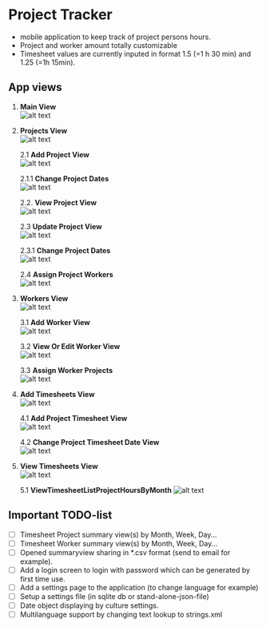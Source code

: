 # Project Tracker
* mobile application to keep track of project persons hours.
* Project and worker amount totally customizable
* Timesheet values are currently inputed in format 1.5 (=1 h 30 min) and 1.25 (=1h 15min).

## **App views**
1. **Main View**  
   ![alt text](./_img/1__MainView.png "Main View")
   
2. **Projects View**  
      ![alt text](./_img/2__ProjectsView.png "Projects View")
	  
   2.1 **Add Project View**  
      ![alt text](./_img/2_1__AddProjectView.png "Add Project View")
	  
      2.1.1 **Change Project Dates**  
	     ![alt text](./_img/2_1_1_ChangeProjectDates.png "Change Project Dates")
		 
   2.2. **View Project View**  
      ![alt text](./_img/2_2_ViewProjectView.png "View Project View")
	  
   2.3 **Update Project View**  
      ![alt text](./_img/2_3__UpdateProjectView.png "Update Project View")
	  
      2.3.1 **Change Project Dates**  
	     ![alt text](./_img/2_3_1_ChangeProjectDates.png "Change Project Dates")
		 
   2.4 **Assign Project Workers**  
      ![alt text](./_img/2_4_AssignProjectWorkers.png "Assign Project Workers")
	  
3. **Workers View**  
   ![alt text](./_img/3__WorkersView.png "Workers View")
   
   3.1 **Add Worker View**  
      ![alt text](./_img/3_1_AddWorkerView.png "Add Worker View")
	  
   3.2 **View Or Edit Worker View**  
      ![alt text](./_img/3_2_ViewOrEditWorkerView.png "View Or Edit Worker View")
	  
   3.3 **Assign Worker Projects**  
      ![alt text](./_img/3_3_AssignWorkerProjects.png "Assign Worker Projects")
	  
4. **Add Timesheets View**  
   ![alt text](./_img/4__AddTimesheetsView.png "Add Timesheets View")
   
   4.1 **Add Project Timesheet View**  
      ![alt text](./_img/4_1_AddProjectTimesheetView.png "Add Project Timesheet View")
	  
   4.2 **Change Project Timesheet Date View**  
      ![alt text](./_img/4_2_ChangeProjectTimesheetDateView.png "Change Project Timesheet Date View")
	  
5. **View Timesheets View**  
   ![alt text](./_img/5__ViewTimesheetsView.png "View Timesheets View")
   
   5.1 **ViewTimesheetListProjectHoursByMonth**
      ![alt text](./_img/5_1_ViewTimesheetListProjectHoursByMonth.png "View saved Project hours by month")


## **Important TODO-list**
- [ ] Timesheet Project summary view(s) by Month, Week, Day...
- [ ] Timesheet Worker summary view(s) by Month, Week, Day...
- [ ] Opened summaryview sharing in *.csv format (send to email for example).
- [ ] Add a login screen to login with password which can be generated by first time use.
- [ ] Add a settings page to the application (to change language for example)
- [ ] Setup a settings file (in sqlite db or stand-alone-json-file)
- [ ] Date object displaying by culture settings.
- [ ] Multilanguage support by changing text lookup to strings.xml
